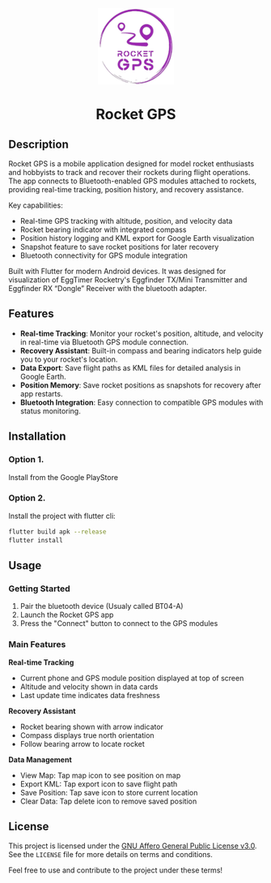<div align="center">
   <img src="assets\images\Rocket_GPS_logo.png" width="150px" alt="Project Logo" />
    <h1>Rocket GPS</h1>
</div>

## Description

Rocket GPS is a mobile application designed for model rocket enthusiasts and hobbyists to track and recover their rockets during flight operations. The app connects to Bluetooth-enabled GPS modules attached to rockets, providing real-time tracking, position history, and recovery assistance.

Key capabilities:
- Real-time GPS tracking with altitude, position, and velocity data
- Rocket bearing indicator with integrated compass
- Position history logging and KML export for Google Earth visualization
- Snapshot feature to save rocket positions for later recovery
- Bluetooth connectivity for GPS module integration

Built with Flutter for modern Android devices. It was designed for visualization of EggTimer Rocketry's Eggfinder TX/Mini Transmitter and Eggfinder RX “Dongle” Receiver with the bluetooth adapter.


## Features

- **Real-time Tracking**: Monitor your rocket's position, altitude, and velocity in real-time via Bluetooth GPS module connection.
- **Recovery Assistant**: Built-in compass and bearing indicators help guide you to your rocket's location.
- **Data Export**: Save flight paths as KML files for detailed analysis in Google Earth.
- **Position Memory**: Save rocket positions as snapshots for recovery after app restarts.
- **Bluetooth Integration**: Easy connection to compatible GPS modules with status monitoring.


## Installation

### Option 1.
Install from the Google PlayStore

### Option 2.
Install the project with flutter cli:

```bash
flutter build apk --release
flutter install
```

## Usage

### Getting Started
1. Pair the bluetooth device (Usualy called BT04-A)
2. Launch the Rocket GPS app
3. Press the "Connect" button to connect to the GPS modules

### Main Features

**Real-time Tracking**
- Current phone and GPS module position  displayed at top of screen
- Altitude and velocity shown in data cards
- Last update time indicates data freshness

**Recovery Assistant**
- Rocket bearing shown with arrow indicator
- Compass displays true north orientation
- Follow bearing arrow to locate rocket

**Data Management**
- View Map: Tap map icon to see position on map
- Export KML: Tap export icon to save flight path
- Save Position: Tap save icon to store current location
- Clear Data: Tap delete icon to remove saved position


## License

This project is licensed under the [GNU Affero General Public License v3.0](LICENSE). See the `LICENSE` file for more details on terms and conditions.

Feel free to use and contribute to the project under these terms!